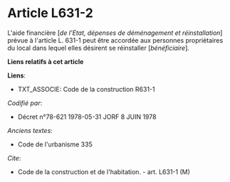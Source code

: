 # Article L631-2

L'aide financière [*de l'Etat, dépenses de déménagement et réinstallation*] prévue à l'article L. 631-1 peut être accordée
aux personnes propriétaires du local dans lequel elles désirent se réinstaller [*bénéficiaire*].

**Liens relatifs à cet article**

**Liens**:

  - TXT_ASSOCIE: Code de la construction R631-1

_Codifié par_:

  - Décret n°78-621 1978-05-31 JORF 8 JUIN 1978

_Anciens textes_:

  - Code de l'urbanisme 335

_Cite_:

  - Code de la construction et de l'habitation. - art. L631-1 (M)
